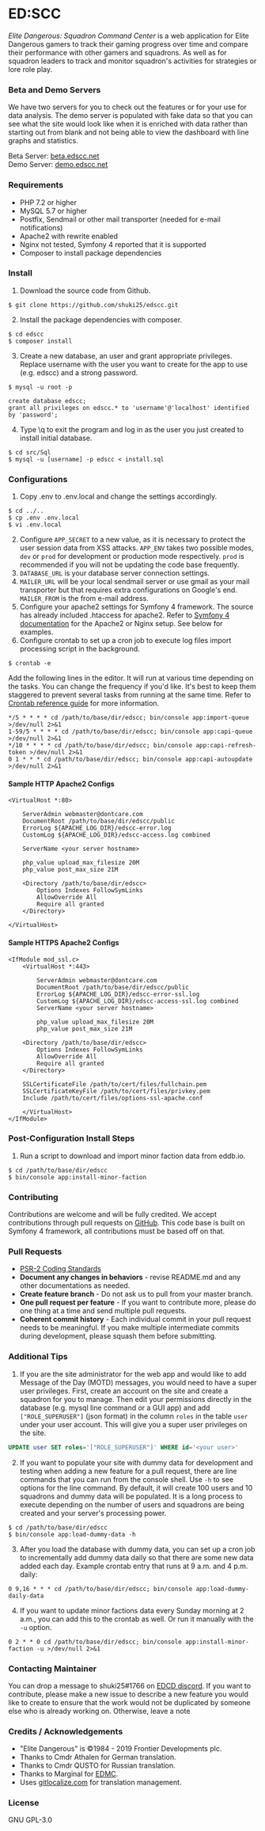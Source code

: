 # ED:SCC
*Elite Dangerous: Squadron Command Center* is a web application for Elite Dangerous gamers to track their gaming progress over time and compare their performance with other gamers and squadrons. As well as for squadron leaders to track and monitor squadron's activities for strategies or lore role play.

### Beta and Demo Servers
We have two servers for you to check out the features or for your use for data analysis.  The demo server is populated with fake data so that you can see what the site would look like when it is enriched with data rather than starting out from blank and not being able to view the dashboard with line graphs and statistics.

Beta Server: [beta.edscc.net](https://beta.edscc.net)<br>
Demo Server: [demo.edscc.net](https://demo.edscc.net)

### Requirements
* PHP 7.2 or higher
* MySQL 5.7 or higher
* Postfix, Sendmail or other mail transporter (needed for e-mail notifications)
* Apache2 with rewrite enabled
* Nginx not tested, Symfony 4 reported that it is supported
* Composer to install package dependencies

### Install
1. Download the source code from Github.
```
$ git clone https://github.com/shuki25/edscc.git
```
2. Install the package dependencies with composer.
```
$ cd edscc
$ composer install
```
3. Create a new database, an user and grant appropriate privileges. Replace username with the user you want to create for the app to use (e.g. edscc) and a strong password.
```
$ mysql -u root -p

create database edscc;
grant all privileges on edscc.* to 'username'@'localhost' identified by 'password';

```
4. Type \q to exit the program and log in as the user you just created to install initial database.
``` 
$ cd src/Sql
$ mysql -u [username] -p edscc < install.sql
```

### Configurations
1. Copy .env to .env.local and change the settings accordingly.
```
$ cd ../..
$ cp .env .env.local
$ vi .env.local
```
2. Configure `APP_SECRET` to a new value, as it is necessary to protect the user session data from XSS attacks. `APP_ENV` takes two possible modes, `dev` or `prod` for development or production mode respectively. `prod` is recommended if you will not be updating the code base frequently.
3. `DATABASE_URL` is your database server connection settings.
4. `MAILER_URL` will be your local sendmail server or use gmail as your mail transporter but that requires extra configurations on Google's end. `MAILER_FROM` is the from e-mail address.
5. Configure your apache2 settings for Symfony 4 framework. The source has already included .htaccess for apache2. Refer to [Symfony 4 documentation](https://symfony.com/doc/current/setup/web_server_configuration.html) for the Apache2 or Nginx setup. See below for examples.
6. Configure crontab to set up a cron job to execute log files import processing script in the background.

```
$ crontab -e
```
Add the following lines in the editor. It will run at various time depending on the tasks. You can change the frequency if you'd like. It's best to keep them staggered to prevent several tasks from running at the same time. Refer to [Crontab reference guide](https://linuxconfig.org/linux-crontab-reference-guide) for more information.
```
*/5 * * * * cd /path/to/base/dir/edscc; bin/console app:import-queue >/dev/null 2>&1
1-59/5 * * * * cd /path/to/base/dir/edscc; bin/console app:capi-queue >/dev/null 2>&1
*/10 * * * * cd /path/to/base/dir/edscc; bin/console app:capi-refresh-token >/dev/null 2>&1
0 1 * * * cd /path/to/base/dir/edscc; bin/console app:capi-autoupdate >/dev/null 2>&1
```


#### Sample HTTP Apache2 Configs
```apacheconfig
<VirtualHost *:80>

    ServerAdmin webmaster@dontcare.com
    DocumentRoot /path/to/base/dir/edscc/public
    ErrorLog ${APACHE_LOG_DIR}/edscc-error.log
    CustomLog ${APACHE_LOG_DIR}/edscc-access.log combined

    ServerName <your server hostname>

    php_value upload_max_filesize 20M
    php_value post_max_size 21M

    <Directory /path/to/base/dir/edscc>
        Options Indexes FollowSymLinks
        AllowOverride All
        Require all granted
    </Directory>
    
</VirtualHost>
```

#### Sample HTTPS Apache2 Configs
```apacheconfig
<IfModule mod_ssl.c>
    <VirtualHost *:443>
    
        ServerAdmin webmaster@dontcare.com
        DocumentRoot /path/to/base/dir/edscc/public
        ErrorLog ${APACHE_LOG_DIR}/edscc-error-ssl.log
        CustomLog ${APACHE_LOG_DIR}/edscc-access-ssl.log combined
        ServerName <your server hostname>
    
        php_value upload_max_filesize 20M
        php_value post_max_size 21M
    
    <Directory /path/to/base/dir/edscc>
        Options Indexes FollowSymLinks
        AllowOverride All
        Require all granted
    </Directory>
    
    SSLCertificateFile /path/to/cert/files/fullchain.pem
    SSLCertificateKeyFile /path/to/cert/files/privkey.pem
    Include /path/to/cert/files/options-ssl-apache.conf
    
    </VirtualHost>
</IfModule>
```

### Post-Configuration Install Steps
1. Run a script to download and import minor faction data from eddb.io.
```
$ cd /path/to/base/dir/edscc
$ bin/console app:install-minor-faction
```

### Contributing
Contributions are welcome and will be fully credited. We accept contributions through pull requests on [GitHub](https://github.com/shuki25/edscc). This code base is built on Symfony 4 framework, all contributions must be based off on that.

### Pull Requests
* [PSR-2 Coding Standards](https://www.php-fig.org/psr/psr-2/)
* **Document any changes in behaviors** - revise README.md and any other documentations as needed.
* **Create feature branch** - Do not ask us to pull from your master branch.
* **One pull request per feature** - If you want to contribute more, please do one thing at a time and send multiple pull requests.
* **Coherent commit history** - Each individual commit in your pull request needs to be meaningful. If you make multiple intermediate commits during development, please squash them before submitting.

### Additional Tips
1. If you are the site administrator for the web app and would like to add Message of the Day (MOTD) messages, you would need to have a super user privileges. First, create an account on the site and create a squadron for you to manage. Then edit your permissions directly in the database (e.g. mysql line command or a GUI app) and add `["ROLE_SUPERUSER"]` (json format) in the column `roles` in the table `user` under your user account. This will give you a super user privileges on the site.
```sql
UPDATE user SET roles='["ROLE_SUPERUSER"]' WHERE id='<your user>'
```
2. If you want to populate your site with dummy data for development and testing when adding a new feature for a pull request, there are line commands that you can run from the console shell. Use `-h` to see options for the line command. By default, it will create 100 users and 10 squadrons and dummy data will be populated. It is a long process to execute depending on the number of users and squadrons are being created and your server's processing power.
```
$ cd /path/to/base/dir/edscc
$ bin/console app:load-dummy-data -h
```
3. After you load the database with dummy data, you can set up a cron job to incrementally add dummy data daily so that there are some new data added each day. Example crontab entry that runs at 9 a.m. and 4 p.m. daily:
```
0 9,16 * * * cd /path/to/base/dir/edscc; bin/console app:load-dummy-daily-data
```
4. If you want to update minor factions data every Sunday morning at 2 a.m., you can add this to the crontab as well. Or run it manually with the `-u` option.
```
0 2 * * 0 cd /path/to/base/dir/edscc; bin/console app:install-minor-faction -u >/dev/null 2>&1
```

### Contacting Maintainer
You can drop a message to shuki25#1766 on [EDCD discord](https://discord.gg/zQjjutY). If you want to contribute, please make a new issue to describe a new feature you would like to create to ensure that the work would not be duplicated by someone else who is already working on. Otherwise, leave a note

### Credits / Acknowledgements
* "Elite Dangerous" is &copy;1984 - 2019 Frontier Developments plc.
* Thanks to Cmdr Athalen for German translation.
* Thanks to Cmdr QUSTO for Russian translation.
* Thanks to Marginal for [EDMC](https://github.com/marginal/EDMarketConnector).
* Uses [gitlocalize.com](https://gitlocalize.com) for translation management.

### License
GNU GPL-3.0
